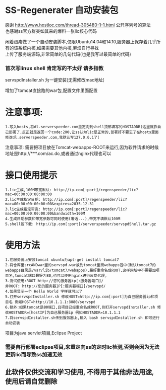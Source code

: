 # SS-Regenerater 自动安装包

感谢 http://www.hostloc.com/thread-305480-1-1.html 公开序列号的算法<br>
也感谢ss官方群突如其来的爆料一张lic核心代码<br>

闲着蛋疼做了一个自动安装脚本,仅限Ubuntu14.04和14.10,服务器上保存着几乎所有的该系统内核,如果需要其他内核,麻烦自行寻找<br>
上传了服务端源码,非常简单的几句代码(也是我写过最简单的代码)<br>

### 首次写linux shell 肯定写的不太好 请多指教

servspdInstaller.sh 为一键安装(无需修改mac地址)

增加了tomcat直接跑的war包,配置文件里面配置

# 注意事项:
    1.写入hosts,将dl.serverspeeder.com重定向到shell顶部填写的HOSTADDR(这里就靠自己部署了,反正就是返回一个code:200,让ss认为lic是正常的,部署好不要忘了在hosts里面修改dl.serverspeeder.com,我默认写127.0.0.1了)
注意事项: 需要把项目放在Tomcat-webapps-ROOT来运行,因为软件请求的时候地址是http://***.com/ac.do,或者通过nginx代理也可以<br>

# 接口使用提示
    1.lic生成,100M带宽默认: http://ip.com[:port]/regenspeeder/lic?mac=00:00:00:00:00:00
    2.lic生成指定日期: http://ip.com[:port]/regenspeeder/lic?mac=00:00:00:00:00:00&expires=2035-12-31
    3.lic生成指定带宽: http://ip.com[:port]/regenspeeder/lic?mac=00:00:00:00:00:00&bandwidth=100M
    4.生成日期参数和带宽参数可同时使用(废话...),带宽不填默认100M
    5.shell包下载: http://ip.com[:port]/serverspeeder/servspdShell.tar.gz
# 使用方法
    1.在服务器上安装tomcat ubuntu为apt-get install tomcat7
    2.将仓库里srcANDwar里的servspd.war放到tomcat里面webapps包中(默认tomcat7的webapps目录是/var/lib/tomcat7/webapps),最好重命名成ROOT,这样网址中不需要加项目名,tomcat端口最好为80,也可以使用nginx进行反向代理,
    3.测试使用:ROOT http://您的服务器ip[:服务器端口]/
    非ROOT: http://您的服务器IP[:服务器端口]/servspd/
    4.如果显示一个 Hello World 字样就可以了
    5.打开servspdInstaller.sh 修改HOST=http://ip.com[:port]为自己服务器ip和项目名 例如HOST=http://10.1.1.1:8080/servspd
    6.额外:如果tomcat是80端口,且项目已经重命名成ROOT,则打开servspdInstaller.sh 修改HOSTADDR=[hostIP]为自己服务器ip 例如HOSTADDR=10.1.1.1
    7.将servspdInstaller.sh传到服务器上,输入 bash servspdInstaller.sh 即可进行自动安装
项目为java servlet项目,Eclipse Project<br>

### 需要自行部署eclipse项目,来重定向ss的定时lic检测,否则会因为无法更新lic而导致ss加速无效
## 此软件仅供交流和学习使用, 不得用于其他非法用途, 使用后请自觉删除